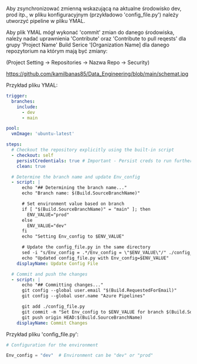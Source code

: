 Aby zsynchronizować zmienną wskazującą na aktualne środowisko dev, prod itp., w pliku konfiguracyjnym (przykładowo 'config_file.py') należy utworzyć pipeline w pliku YMAL.


Aby plik YMAL mógł wykonać 'commit' zmian do danego środowiska, należy nadać uprawnienia 'Contribute' oraz 'Contribute to pull reqests' dla grupy 'Project Name' Build Serice '[Organization Name] dla danego repozytorium na którym mają być zmiany:


(Project Setting -> Repositories -> Nazwa Repo -> Security)


https://github.com/kamilbanas85/Data_Engineering/blob/main/schemat.jpg


Przykład pliku YMAL:

```yaml
trigger:
  branches:
    include:
      - dev
      - main

pool:
  vmImage: 'ubuntu-latest'

steps:
  # Checkout the repository explicitly using the built-in script
  - checkout: self
    persistCredentials: true # Important - Persist creds to run further git commands
    clean: true

  # Determine the branch name and update Env_config
  - script: |
      echo "## Determining the branch name..."
      echo "Branch name: $(Build.SourceBranchName)"

      # Set environment value based on branch
      if [ "$(Build.SourceBranchName)" = "main" ]; then
        ENV_VALUE="prod"
      else
        ENV_VALUE="dev"
      fi
      echo "Setting Env_config to $ENV_VALUE"

      # Update the config_file.py in the same directory
      sed -i "s/Env_config = .*/Env_config = \"$ENV_VALUE\"/" ./config_file.py
      echo "Updated config_file.py with Env_config=$ENV_VALUE"
    displayName: Update Config File

  # Commit and push the changes
  - script: |
      echo "## Committing changes..."
      git config --global user.email "$(Build.RequestedForEmail)"
      git config --global user.name "Azure Pipelines"

      git add ./config_file.py
      git commit -m "Set Env_config to $ENV_VALUE for branch $(Build.SourceBranchName)"
      git push origin HEAD:$(Build.SourceBranchName)
    displayName: Commit Changes
```


Przykład pliku 'config_file.py':

```python
# Configuration for the environment

Env_config = "dev"  # Environment can be "dev" or "prod"
```
